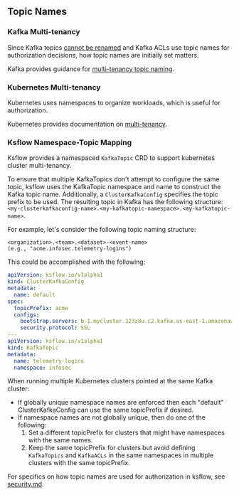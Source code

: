 ## Topic Names

### Kafka Multi-tenancy

Since Kafka topics [cannot be renamed](https://issues.apache.org/jira/browse/KAFKA-2333) and Kafka ACLs use topic
names for authorization decisions, how topic names are initially set matters.

Kafka provides guidance for [multi-tenancy topic naming](https://kafka.apache.org/documentation/#multitenancy-topic-naming).

### Kubernetes Multi-tenancy

Kubernetes uses namespaces to organize workloads, which is useful for authorization.

Kubernetes provides documentation on [multi-tenancy](https://kubernetes.io/docs/concepts/security/multi-tenancy/).

### Ksflow Namespace-Topic Mapping

Ksflow provides a namespaced `KafkaTopic` CRD to support kubernetes cluster multi-tenancy.

To ensure that multiple KafkaTopics don't attempt to configure the same topic, ksflow uses the KafkaTopic namespace and
name to construct the Kafka topic name. Additionally, a `ClusterKafkaConfig` specifies the topic prefix to be used.
The resulting topic in Kafka has the following structure: `<my-clusterkafkaconfig-name>.<my-kafkatopic-namespace>.<my-kafkatopic-name>`.

For example, let's consider the following topic naming structure:

    <organization>.<team>.<dataset>-<event-name>
    (e.g., "acme.infosec.telemetry-logins")

This could be accomplished with the following:

```yaml
apiVersion: ksflow.io/v1alpha1
kind: ClusterKafkaConfig
metadata:
  name: default
spec:
  topicPrefix: acme
  configs:
    bootstrap.servers: b-1.mycluster.123z8u.c2.kafka.us-east-1.amazonaws.com:9094,b-2.mycluster.123z8u.c2.kafka.us-east-1.amazonaws.com:9094
    security.protocol: SSL
---
apiVersion: ksflow.io/v1alpha1
kind: KafkaTopic
metadata:
  name: telemetry-logins
  namespace: infosec
```

When running multiple Kubernetes clusters pointed at the same Kafka cluster:
* If globally unique namespace names are enforced then each "default" ClusterKafkaConfig can use the same topicPrefix if desired.
* If namespace names are not globally unique, then do one of the following:
  1. Set a different topicPrefix for clusters that might have namespaces with the same names.
  2. Keep the same topicPrefix for clusters but avoid defining `KafkaTopics` and `KafkaACLs` in the same namespaces in
  multiple clusters with the same topicPrefix.

For specifics on how topic names are used for authorization in ksflow, see [security.md](./security.md).
